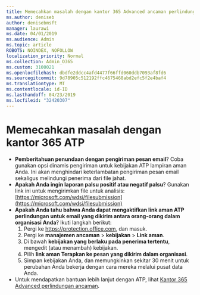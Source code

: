 ```yaml
---
title: Memecahkan masalah dengan kantor 365 Advanced ancaman perlindungan (ATP)
ms.author: deniseb
author: denisebmsft
manager: laurawi
ms.date: 04/01/2019
ms.audience: Admin
ms.topic: article
ROBOTS: NOINDEX, NOFOLLOW
localization_priority: Normal
ms.collection: Admin_O365
ms.custom: 3100021
ms.openlocfilehash: dbdfe2ddcc4afd4477f66ffd060ddb7093af8fd6
ms.sourcegitcommit: 9d78905c512192ffc4675468abd2efc5f2e4baf4
ms.translationtype: MT
ms.contentlocale: id-ID
ms.lasthandoff: 04/23/2019
ms.locfileid: "32420307"
---
```

# <a name="troubleshoot-issues-with-office-365-atp"></a>Memecahkan masalah dengan kantor 365 ATP

- **Pemberitahuan penundaan dengan pengiriman pesan email**? Coba gunakan opsi dinamis pengiriman untuk kebijakan ATP lampiran aman Anda. Ini akan menghindari keterlambatan pengiriman pesan email sekaligus melindungi penerima dari file jahat.
- **Apakah Anda ingin laporan palsu positif atau negatif palsu**? Gunakan link ini untuk mengirimkan file untuk analisis:[https://microsoft.com/wdsi/filesubmission](https://microsoft.com/wdsi/filesubmission)
- **Apakah Anda tahu bahwa Anda dapat mengaktifkan link aman ATP perlindungan untuk email yang dikirim antara orang-orang dalam organisasi Anda**? Ikuti langkah berikut:
    1. Pergi ke https://protection.office.com, dan masuk.
    2. Pergi ke **manajemen ancaman** > **kebijakan** > **Link aman**.
    3. Di bawah **kebijakan yang berlaku pada penerima tertentu**, mengedit (atau menambah) kebijakan.
    4. Pilih **link aman Terapkan ke pesan yang dikirim dalam organisasi**.
    5. Simpan kebijakan Anda, dan memungkinkan sekitar 30 menit untuk perubahan Anda bekerja dengan cara mereka melalui pusat data Anda.
- Untuk mendapatkan bantuan lebih lanjut dengan ATP, lihat [Kantor 365 Advanced perlindungan ancaman](https://docs.microsoft.com/office365/securitycompliance/office-365-atp).